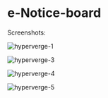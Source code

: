 # e-Notice-board

Screenshots:

![hyperverge-1](https://github.com/user-attachments/assets/3d018bdc-5eab-4bdd-b41f-a6b481632472)

![hyperverge-3](https://github.com/user-attachments/assets/3f9c1a3c-67c9-48af-9624-ec3bf91533d3)

![hyperverge-4](https://github.com/user-attachments/assets/eadf4d08-cfd2-4ae2-b9f8-210f702b5d08)

![hyperverge-5](https://github.com/user-attachments/assets/dd204286-9ccd-4588-b20b-a516af01a603)
